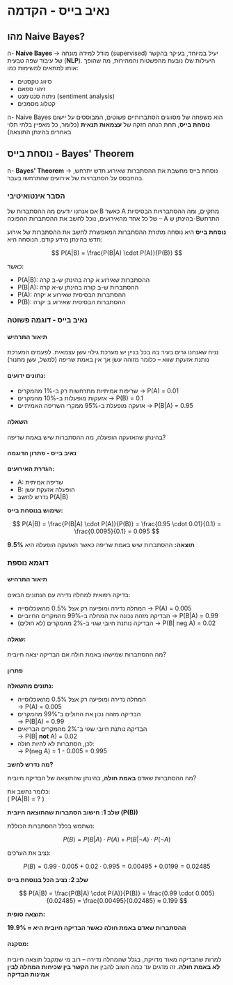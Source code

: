 # נאיב בייס - הקדמה

## מהו Naive Bayes?

ה- **Naive Bayes** → מודל למידה מונחה (supervised) יעיל במיוחד, בעיקר בהקשר של עיבוד שפה טבעית (**NLP**). היעילות שלו נובעת מהפשטות והמהירות, מה שהופך אותו למתאים למשימות כמו:
- סיווג טקסטים
- זיהוי ספאם
- ניתוח סנטימנט (sentiment analysis)
- קטלוג מסמכים

ה- Naive Bayes הוא משפחה של מסווגים הסתברותיים פשוטים, המבוססים על יישום **נוסחת בייס**, תחת הנחה חזקה של **עצמאות תנאית** (כלומר, כל מאפיין בלתי תלוי באחרים בהינתן התוצאה)

## נוסחת בייס - Bayes' Theorem

ה- **Bayes' Theorem** → נוסחת בייס מחשבת את ההסתברות שאירוע חדש יתרחש, בהתבסס על הסתברויות של אירועים שהתרחשו בעבר.

### הסבר אינטואיטיבי

אם אנחנו יודעים מה ההסתברות של B כאשר A מתקיים, ומה ההסתברויות הבסיסיות של כל אחד מהאירועים, נוכל לחשב את ההסתברות ההפוכה – A בהינתן ש-Bהתרחש

**נוסחת בייס** היא נוסחה מתורת ההסתברות המאפשרת לחשב את ההסתברות של אירוע חדש בהינתן מידע קודם. הנוסחה היא:

$$
P(A|B) = \frac{P(B|A) \cdot P(A)}{P(B)}
$$

כאשר:

- P(A|B): ההסתברות שאירוע א קרה בהינתן ש-ב קרה
- P(B|A): ההסתברות ש-ב קורה בהינתן ש-א קרה
- P(A): ההסתברות הבסיסית שאירוע א יקרה
- P(B): ההסתברות הבסיסית שאירוע ב יקרה

### נאיב בייס - דוגמה פשוטה

#### תיאור התרחיש

נניח שאנחנו גרים בעיר בה בכל בניין יש מערכת גילוי עשן עצמאית. לפעמים המערכת נותנת אזעקת שווא – כלומר מזוהה עשן אך אין באמת שריפה (למשל, עשן מתנור)

#### נתונים ידועים:
- שריפות אמיתיות מתרחשות רק ב-1% מהמקרים → P(A) = 0.01
- אזעקות מופעלות ב-10% מהמקרים → P(B) = 0.1
- אזעקה מופעלת ב-95% ממקרי השריפה האמיתיים → P(B|A) = 0.95

#### השאלה

בהינתן שהאזעקה הופעלה, מה ההסתברות שיש באמת שריפה?

#### נאיב בייס - פתרון הדוגמה

**הגדרת האירועים:**
- A: שריפה אמיתית
- B: הופעלה אזעקת עשן
- נדרש לחשב P(A|B)

 **שימוש בנוסחת בייס:**

$$
P(A|B) = \frac{P(B|A) \cdot P(A)}{P(B)} = \frac{0.95 \cdot 0.01}{0.1} = \frac{0.0095}{0.1} = 0.095
$$

**תוצאה:**
ההסתברות שיש באמת שריפה כאשר האזעקה הופעלה היא **9.5%**

### דוגמא נוספת

#### תיאור התרחיש

בדיקה רפואית למחלה נדירה עם הנתונים הבאים:

- המחלה נדירה ומופיעה רק אצל 0.5% מהאוכלוסייה → P(A) = 0.005
- הבדיקה מזהה נכונה את המחלה ב-99% מהמקרים החיוביים → P(B|A) = 0.99
- הבדיקה נותנת חיובי שגוי ב-2% מהמקרים (לא חולים) → P(B| neg A) = 0.02

#### שאלה:
מה ההסתברות שמישהו באמת חולה אם הבדיקה יצאה חיובית?

#### פתרון

**נתונים מהשאלה:**

- המחלה נדירה ומופיעה רק אצל 0.5% מהאוכלוסייה  
  → P(A) = 0.005
- הבדיקה מזהה נכון את החולים ב־99% מהמקרים  
  → P(B|A) = 0.99
- הבדיקה נותנת חיובי שגוי ב־2% מהמקרים הבריאים  
  → P(B| **not** A) = 0.02
- לכן, הסתברות לא להיות חולה:  
  → P(neg A) = 1 - 0.005 = 0.995

**מה נדרש לחשב?**

מה ההסתברות שאדם **באמת חולה**, בהינתן שהתוצאה של הבדיקה חיובית?

כלומר נחשב את:  
\( P(A|B) = ? \)

**שלב 1: חישוב הסתברות שהתוצאה חיובית (P(B))**

נשתמש בכלל ההסתברות הכוללת:

$$
P(B) = P(B|A) \cdot P(A) + P(B|\neg A) \cdot P(\neg A)
$$

נציב את הערכים:

$$
P(B) = 0.99 \cdot 0.005 + 0.02 \cdot 0.995 = 0.00495 + 0.0199 = 0.02485
$$

**שלב 2: נציב הכל בנוסחת בייס**

$$
P(A|B) = \frac{P(B|A) \cdot P(A)}{P(B)} = \frac{0.99 \cdot 0.005}{0.02485} = \frac{0.00495}{0.02485} ≈ 0.199
$$

**תוצאה סופית:**

**ההסתברות שאדם באמת חולה כאשר הבדיקה חיובית היא ≈ 19.9%**

#### מסקנה:

למרות שהבדיקה מאוד מדויקת, בגלל שהמחלה נדירה – רוב מי שמקבל תוצאה חיובית **לא באמת חולה**. זה מדגים עד כמה חשוב להבין את **הקשר בין שכיחות המחלה לבין אמינות הבדיקה**


